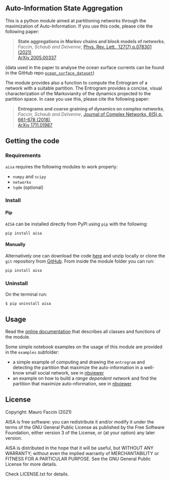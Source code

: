 ## Auto-Information State Aggregation

This is a python module aimed at partitioning networks through the maximization of Auto-Information.
If you use this code, please cite the following paper:

> **State aggregations in Markov chains and block models of networks**, <br>
> *Faccin, Schaub and Delvenne*,
> [Phys. Rev. Lett., 127(7) p.078301 (2021)](https://doi.org/10.1103/PhysRevLett.127.078301)<br>
> [ArXiv 2005.00337](https://arxiv.org/abs/2005.00337)

(data used in the paper to analyse the ocean surface currents can be found in the GitHub repo [`ocean_surface_dataset`](https://github.com/maurofaccin/ocean_surface_dataset))

The module provides also a function to compute the Entrogram of a network with a suitable partition.
The Entrogram provides a concise, visual characterization of the Markovianity of the dynamics projected to the partition space.
In case you use this, please cite the following paper:

> **Entrograms and coarse graining of dynamics on complex networks**, <br>
> *Faccin, Schaub and Delvenne*,
> [Journal of Complex Networks, 6(5) p. 661-678 (2018)](https://academic.oup.com/comnet/article-abstract/6/5/661/4587985), <br>
> [ArXiv 1711.01987](https://arxiv.org/abs/1711.01987)

## Getting the code

### Requirements

`aisa` requires the following modules to work properly:

- `numpy` and `scipy`
- `networkx`
- `tqdm` (optional)

### Install

#### Pip

`AISA` can be installed directly from PyPI using `pip` with the following:
```
pip install aisa
```

#### Manually

Alternatively one can download the code [here](https://github.com/maurofaccin/aisa/archive/main.zip) and unzip locally or clone the `git` repository from [GitHub](https://github.com/maurofaccin/aisa).
From inside the module folder you can run:
```
pip install aisa
```

### Uninstall

On the terminal run:
```
$ pip uninstall aisa
```

## Usage

Read the [online documentation](https://maurofaccin.github.io/aisa) that describes all classes and functions of the module.

Some simple notebook examples on the usage of this module are provided in the `examples` subfolder:

- a simple example of computing and drawing the `entrogram` and detecting the partition that maximize the auto-information in a well-know small social network, see in [nbviewer](https://nbviewer.jupyter.org/github/maurofaccin/aisa/blob/main/examples/Karate_Club.ipynb)
- an example on how to build a *range dependent network* and find the partition that maximize auto-nformation, see in [nbviewer](https://nbviewer.jupyter.org/github/maurofaccin/aisa/blob/main/examples/Range_Dependent_Network.ipynb)

## License

Copyright: Mauro Faccin (2021)

AISA is free software: you can redistribute it and/or modify
it under the terms of the GNU General Public License as published by
the Free Software Foundation, either version 3 of the License, or
(at your option) any later version.

AISA is distributed in the hope that it will be useful,
but WITHOUT ANY WARRANTY; without even the implied warranty of
MERCHANTABILITY or FITNESS FOR A PARTICULAR PURPOSE.  See the
GNU General Public License for more details.

Check LICENSE.txt for details.
